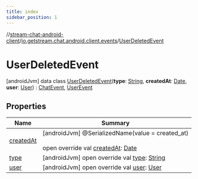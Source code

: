 ```yaml
---
title: index
sidebar_position: 1
---
```

//[stream-chat-android-client](../../../index.md)/[io.getstream.chat.android.client.events](../index.md)/[UserDeletedEvent](index.md)



# UserDeletedEvent  
 [androidJvm] data class [UserDeletedEvent](index.md)(**type**: [String](https://kotlinlang.org/api/latest/jvm/stdlib/kotlin/-string/index.html), **createdAt**: [Date](https://developer.android.com/reference/kotlin/java/util/Date.html), **user**: [User](../../io.getstream.chat.android.client.models/User/index.md)) : [ChatEvent](../ChatEvent/index.md), [UserEvent](../UserEvent/index.md)   


## Properties  
  
|  Name |  Summary | 
|---|---|
| <a name="io.getstream.chat.android.client.events/UserDeletedEvent/createdAt/#/PointingToDeclaration/"></a>[createdAt](createdAt.md)| <a name="io.getstream.chat.android.client.events/UserDeletedEvent/createdAt/#/PointingToDeclaration/"></a> [androidJvm] @SerializedName(value = created_at)  <br/>  <br/>open override val [createdAt](createdAt.md): [Date](https://developer.android.com/reference/kotlin/java/util/Date.html)   <br/>|
| <a name="io.getstream.chat.android.client.events/UserDeletedEvent/type/#/PointingToDeclaration/"></a>[type](type.md)| <a name="io.getstream.chat.android.client.events/UserDeletedEvent/type/#/PointingToDeclaration/"></a> [androidJvm] open override val [type](type.md): [String](https://kotlinlang.org/api/latest/jvm/stdlib/kotlin/-string/index.html)   <br/>|
| <a name="io.getstream.chat.android.client.events/UserDeletedEvent/user/#/PointingToDeclaration/"></a>[user](user.md)| <a name="io.getstream.chat.android.client.events/UserDeletedEvent/user/#/PointingToDeclaration/"></a> [androidJvm] open override val [user](user.md): [User](../../io.getstream.chat.android.client.models/User/index.md)   <br/>|

